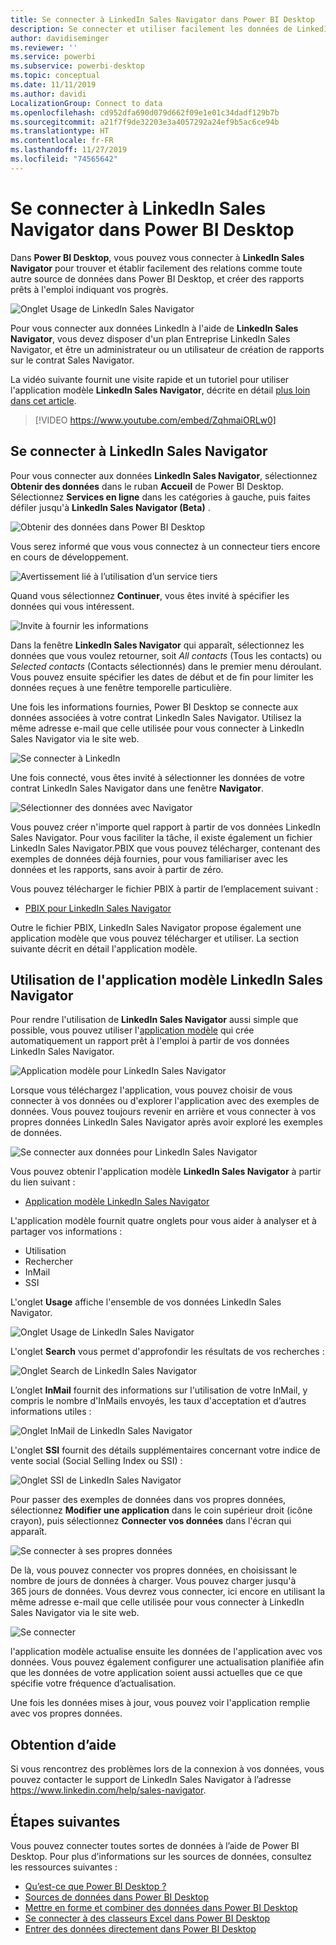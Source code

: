 ```yaml
---
title: Se connecter à LinkedIn Sales Navigator dans Power BI Desktop
description: Se connecter et utiliser facilement les données de LinkedIn dans Power BI Desktop
author: davidiseminger
ms.reviewer: ''
ms.service: powerbi
ms.subservice: powerbi-desktop
ms.topic: conceptual
ms.date: 11/11/2019
ms.author: davidi
LocalizationGroup: Connect to data
ms.openlocfilehash: cd952dfa690d079d662f09e1e01c34dadf129b7b
ms.sourcegitcommit: a21f7f9de32203e3a4057292a24ef9b5ac6ce94b
ms.translationtype: HT
ms.contentlocale: fr-FR
ms.lasthandoff: 11/27/2019
ms.locfileid: "74565642"
---
```

# <a name="connect-to-linkedin-sales-navigator-in-power-bi-desktop"></a>Se connecter à LinkedIn Sales Navigator dans Power BI Desktop

Dans **Power BI Desktop**, vous pouvez vous connecter à **LinkedIn Sales Navigator** pour trouver et établir facilement des relations comme toute autre source de données dans Power BI Desktop, et créer des rapports prêts à l'emploi indiquant vos progrès.

![Onglet Usage de LinkedIn Sales Navigator](media/desktop-connect-linkedin-sales-navigator/linkedin-sales-navigator-01.png)


Pour vous connecter aux données LinkedIn à l'aide de **LinkedIn Sales Navigator**, vous devez disposer d'un plan Entreprise LinkedIn Sales Navigator, et être un administrateur ou un utilisateur de création de rapports sur le contrat Sales Navigator.

La vidéo suivante fournit une visite rapide et un tutoriel pour utiliser l'application modèle **LinkedIn Sales Navigator**, décrite en détail [plus loin dans cet article](#using-the-linkedin-sales-navigator-template-app). 

> [!VIDEO https://www.youtube.com/embed/ZqhmaiORLw0]

## <a name="connect-to-linkedin-sales-navigator"></a>Se connecter à LinkedIn Sales Navigator

Pour vous connecter aux données **LinkedIn Sales Navigator**, sélectionnez **Obtenir des données** dans le ruban **Accueil** de Power BI Desktop. Sélectionnez **Services en ligne** dans les catégories à gauche, puis faites défiler jusqu'à **LinkedIn Sales Navigator (Beta)** .

![Obtenir des données dans Power BI Desktop](media/desktop-connect-linkedin-sales-navigator/linkedin-sales-navigator-02.png)

Vous serez informé que vous vous connectez à un connecteur tiers encore en cours de développement. 

![Avertissement lié à l’utilisation d’un service tiers](media/desktop-connect-linkedin-sales-navigator/linkedin-sales-navigator-03.png)

Quand vous sélectionnez **Continuer**, vous êtes invité à spécifier les données qui vous intéressent.

![Invite à fournir les informations](media/desktop-connect-linkedin-sales-navigator/linkedin-sales-navigator-04.png)


Dans la fenêtre **LinkedIn Sales Navigator** qui apparaît, sélectionnez les données que vous voulez retourner, soit *All contacts* (Tous les contacts) ou *Selected contacts* (Contacts sélectionnés) dans le premier menu déroulant. Vous pouvez ensuite spécifier les dates de début et de fin pour limiter les données reçues à une fenêtre temporelle particulière.

Une fois les informations fournies, Power BI Desktop se connecte aux données associées à votre contrat LinkedIn Sales Navigator. Utilisez la même adresse e-mail que celle utilisée pour vous connecter à LinkedIn Sales Navigator via le site web. 

![Se connecter à LinkedIn](media/desktop-connect-linkedin-sales-navigator/linkedin-sales-navigator-05.png)

Une fois connecté, vous êtes invité à sélectionner les données de votre contrat LinkedIn Sales Navigator dans une fenêtre **Navigator**.

![Sélectionner des données avec Navigator](media/desktop-connect-linkedin-sales-navigator/linkedin-sales-navigator-09.png)

Vous pouvez créer n'importe quel rapport à partir de vos données LinkedIn Sales Navigator. Pour vous faciliter la tâche, il existe également un fichier LinkedIn Sales Navigator.PBIX que vous pouvez télécharger, contenant des exemples de données déjà fournies, pour vous familiariser avec les données et les rapports, sans avoir à partir de zéro.

Vous pouvez télécharger le fichier PBIX à partir de l’emplacement suivant :
* [PBIX pour LinkedIn Sales Navigator](service-template-apps-samples.md)

Outre le fichier PBIX, LinkedIn Sales Navigator propose également une application modèle que vous pouvez télécharger et utiliser. La section suivante décrit en détail l'application modèle.


## <a name="using-the-linkedin-sales-navigator-template-app"></a>Utilisation de l'application modèle LinkedIn Sales Navigator

Pour rendre l'utilisation de **LinkedIn Sales Navigator** aussi simple que possible, vous pouvez utiliser l'[application modèle](service-template-apps-overview.md) qui crée automatiquement un rapport prêt à l'emploi à partir de vos données LinkedIn Sales Navigator.

![Application modèle pour LinkedIn Sales Navigator](media/desktop-connect-linkedin-sales-navigator/linkedin-sales-navigator-10.png)

Lorsque vous téléchargez l'application, vous pouvez choisir de vous connecter à vos données ou d'explorer l'application avec des exemples de données. Vous pouvez toujours revenir en arrière et vous connecter à vos propres données LinkedIn Sales Navigator après avoir exploré les exemples de données. 

![Se connecter aux données pour LinkedIn Sales Navigator](media/desktop-connect-linkedin-sales-navigator/linkedin-sales-navigator-11.png)



Vous pouvez obtenir l'application modèle **LinkedIn Sales Navigator** à partir du lien suivant :
* [Application modèle LinkedIn Sales Navigator](https://appsource.microsoft.com/product/power-bi/pbi-contentpacks.linkedin_navigator-preview?flightCodes=17ad4c68-fbc5-4925-a351-139fd384ec33)

L'application modèle fournit quatre onglets pour vous aider à analyser et à partager vos informations :

* Utilisation
* Rechercher
* InMail
* SSI

L'onglet **Usage** affiche l'ensemble de vos données LinkedIn Sales Navigator.

![Onglet Usage de LinkedIn Sales Navigator](media/desktop-connect-linkedin-sales-navigator/linkedin-sales-navigator-12.png)

L'onglet **Search** vous permet d'approfondir les résultats de vos recherches :

![Onglet Search de LinkedIn Sales Navigator](media/desktop-connect-linkedin-sales-navigator/linkedin-sales-navigator-13.png)

L’onglet **InMail** fournit des informations sur l'utilisation de votre InMail, y compris le nombre d'InMails envoyés, les taux d'acceptation et d’autres informations utiles :

![Onglet InMail de LinkedIn Sales Navigator](media/desktop-connect-linkedin-sales-navigator/linkedin-sales-navigator-14.png)

L'onglet **SSI** fournit des détails supplémentaires concernant votre indice de vente social (Social Selling Index ou SSI) :

![Onglet SSI de LinkedIn Sales Navigator](media/desktop-connect-linkedin-sales-navigator/linkedin-sales-navigator-15.png)

Pour passer des exemples de données dans vos propres données, sélectionnez **Modifier une application** dans le coin supérieur droit (icône crayon), puis sélectionnez **Connecter vos données** dans l'écran qui apparaît.

![Se connecter à ses propres données](media/desktop-connect-linkedin-sales-navigator/linkedin-sales-navigator-16.png)

De là, vous pouvez connecter vos propres données, en choisissant le nombre de jours de données à charger. Vous pouvez charger jusqu'à 365 jours de données. Vous devrez vous connecter, ici encore en utilisant la même adresse e-mail que celle utilisée pour vous connecter à LinkedIn Sales Navigator via le site web. 

![Se connecter](media/desktop-connect-linkedin-sales-navigator/linkedin-sales-navigator-17.png)

l'application modèle actualise ensuite les données de l'application avec vos données. Vous pouvez également configurer une actualisation planifiée afin que les données de votre application soient aussi actuelles que ce que spécifie votre fréquence d’actualisation. 

Une fois les données mises à jour, vous pouvez voir l'application remplie avec vos propres données.

## <a name="getting-help"></a>Obtention d’aide

Si vous rencontrez des problèmes lors de la connexion à vos données, vous pouvez contacter le support de LinkedIn Sales Navigator à l’adresse https://www.linkedin.com/help/sales-navigator. 

## <a name="next-steps"></a>Étapes suivantes
Vous pouvez connecter toutes sortes de données à l’aide de Power BI Desktop. Pour plus d’informations sur les sources de données, consultez les ressources suivantes :

* [Qu’est-ce que Power BI Desktop ?](desktop-what-is-desktop.md)
* [Sources de données dans Power BI Desktop](desktop-data-sources.md)
* [Mettre en forme et combiner des données dans Power BI Desktop](desktop-shape-and-combine-data.md)
* [Se connecter à des classeurs Excel dans Power BI Desktop](desktop-connect-excel.md)   
* [Entrer des données directement dans Power BI Desktop](desktop-enter-data-directly-into-desktop.md)   

